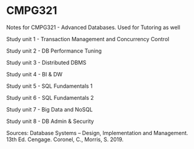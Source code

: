 # CMPG321
Notes for CMPG321 - Advanced Databases. Used for Tutoring as well

Study unit 1 - Transaction Management and Concurrency Control

Study unit 2 - DB Performance Tuning

Study unit 3 - Distributed DBMS

Study unit 4 - BI & DW

Study unit 5 - SQL Fundamentals 1

Study unit 6 - SQL Fundamentals 2

Study unit 7 - Big Data and NoSQL

Study unit 8 - DB Admin & Security

Sources: Database Systems – Design, Implementation and Management. 13th Ed. Cengage. Coronel, C., Morris, S. 2019.
